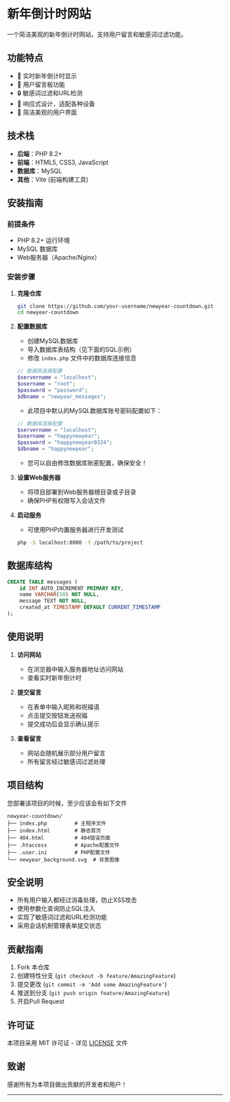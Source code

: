 # 新年倒计时网站

一个简洁美观的新年倒计时网站，支持用户留言和敏感词过滤功能。

## 功能特点

- 🎉 实时新年倒计时显示
- 💬 用户留言板功能
- 🔒 敏感词过滤和URL检测
- 🎨 响应式设计，适配各种设备
- 📱 简洁美观的用户界面

## 技术栈

- **后端**：PHP 8.2+
- **前端**：HTML5, CSS3, JavaScript
- **数据库**：MySQL
- **其他**：Vite (前端构建工具)

## 安装指南

### 前提条件

- PHP 8.2+ 运行环境
- MySQL 数据库
- Web服务器（Apache/Nginx）

### 安装步骤

1. **克隆仓库**
   ```bash
   git clone https://github.com/your-username/newyear-countdown.git
   cd newyear-countdown
   ```

2. **配置数据库**
   - 创建MySQL数据库
   - 导入数据库表结构（见下面的SQL示例）
   - 修改 `index.php` 文件中的数据库连接信息

   ```php
   // 数据库连接配置
   $servername = "localhost";
   $username = "root";
   $password = "password";
   $dbname = "newyear_messages";
   ```
   - 此项目中默认的MySQL数据库账号密码配置如下：

   ```php
   // 数据库连接配置
   $servername = "localhost";
   $username = "happynewyear";
   $password = "happynewyear0324";
   $dbname = "happynewyear";
   ```
   - 您可以自由修改数据库账密配置，确保安全！
   
2. **设置Web服务器**
   - 将项目部署到Web服务器根目录或子目录
   - 确保PHP有权限写入会话文件

3. **启动服务**
   - 可使用PHP内置服务器进行开发测试
   ```bash
   php -S localhost:8000 -t /path/to/project
   ```

## 数据库结构

```sql
CREATE TABLE messages (
    id INT AUTO_INCREMENT PRIMARY KEY,
    name VARCHAR(50) NOT NULL,
    message TEXT NOT NULL,
    created_at TIMESTAMP DEFAULT CURRENT_TIMESTAMP
);
```

## 使用说明

1. **访问网站**
   - 在浏览器中输入服务器地址访问网站
   - 查看实时新年倒计时

2. **提交留言**
   - 在表单中输入昵称和祝福语
   - 点击提交按钮发送祝福
   - 提交成功后会显示确认提示

3. **查看留言**
   - 网站会随机展示部分用户留言
   - 所有留言经过敏感词过滤处理

## 项目结构
您部署该项目的时候，至少应该会有如下文件
```
newyear-countdown/
├── index.php         # 主程序文件
├── index.html        # 静态首页
├── 404.html          # 404错误页面
├── .htaccess         # Apache配置文件
├── .user.ini         # PHP配置文件
└── newyear_background.svg  # 背景图像
```

## 安全说明

- 所有用户输入都经过消毒处理，防止XSS攻击
- 使用参数化查询防止SQL注入
- 实现了敏感词过滤和URL检测功能
- 采用会话机制管理表单提交状态

## 贡献指南

1. Fork 本仓库
2. 创建特性分支 (`git checkout -b feature/AmazingFeature`)
3. 提交更改 (`git commit -m 'Add some AmazingFeature'`)
4. 推送到分支 (`git push origin feature/AmazingFeature`)
5. 开启Pull Request

## 许可证

本项目采用 MIT 许可证 - 详见 [LICENSE](LICENSE) 文件

## 致谢

感谢所有为本项目做出贡献的开发者和用户！

---
